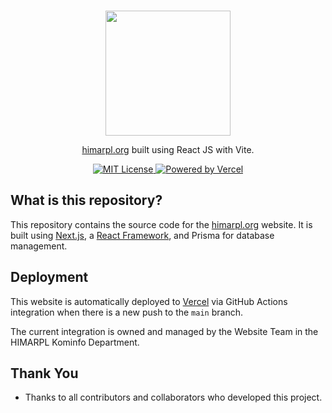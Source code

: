 <p align="center">
  <br />
  <a href="https://www.himarpl.com">
    <picture>
      <source media="(prefers-color-scheme: dark)" srcset="https://cdn.jsdelivr.net/gh/himarplupi/assets-himarpl@v1.3.5/images/logo/logo-landscape-dark.png">
      <img src="https://cdn.jsdelivr.net/gh/himarplupi/assets-himarpl@v1.3.5/images/logo/logo-landscape-light.png" width="200px">
    </picture>
  </a>
</p>

<p align="center">
  <a href="https://www.himarpl.org">himarpl.org</a> built using React JS with Vite.
</p>

<p align="center">
  <a title="MIT License" href="LICENSE">
    <img src="https://img.shields.io/badge/license-MIT-blue" alt="MIT License" />
  </a>
  <a title="Vercel" href="https://vercel.com">
    <picture>
      <source media="(prefers-color-scheme: dark)" srcset="https://img.shields.io/badge/powered%20by-Vercel%20%E2%96%B2-white">
      <img src="https://img.jsdelivr.net/gh/himarplupi/assets-himarpl@v1.3.5/images/logo/logo-landscape-light.png" alt="Powered by Vercel">
    </picture>
  </a>
  <br />
</p>

## What is this repository?

This repository contains the source code for the <a href="https://www.himarpl.org">himarpl.org</a> website. It is built using <a href="https://nextjs.org">Next.js</a>, a <a href="https://react.dev/">React Framework</a>, and Prisma for database management.

## Deployment

This website is automatically deployed to <a href="https://vercel.com">Vercel</a> via GitHub Actions integration when there is a new push to the `main` branch.

The current integration is owned and managed by the Website Team in the HIMARPL Kominfo Department.

## Thank You

- Thanks to all contributors and collaborators who developed this project.

